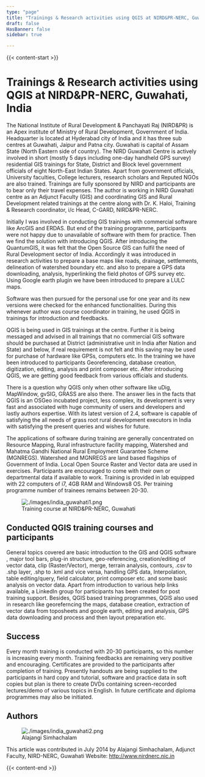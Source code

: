 ```yaml
---
type: "page"
title: "Trainings & Research activities using QGIS at NIRD&PR-NERC, Guwahati, India"
draft: false
HasBanner: false
sidebar: true

---
```


{{< content-start >}}

# Trainings & Research activities using QGIS at NIRD&PR-NERC, Guwahati, India

The National Institute of Rural Development & Panchayati Raj (NIRD&PR) is an Apex institute of Ministry of Rural Development, Government of India. Headquarter is located at Hyderabad city of India and it has three sub centres at Guwahati, Jaipur and Patna city. Guwahati is capital of Assam State (North Eastern side of country). The NIRD Guwahati Centre is actively involved in short (mostly 5 days including one-day handheld GPS survey) residential GIS trainings for State, District and Block level government officials of eight North-East Indian States. Apart from government officials, University faculties, College lecturers, research scholars and Reputed NGOs are also trained. Trainings are fully sponsored by NIRD and participants are to bear only their travel expenses. The author is working in NIRD Guwahati centre as an Adjunct Faculty (GIS) and coordinating GIS and Rural Development related trainings at the centre along with Dr. K. Haloi, Training & Research coordinator, i/c Head, C-GARD, NIRD&PR-NERC.

Initially I was involved in conducting GIS trainings with commercial software like ArcGIS and ERDAS. But end of the training programme, participants were not happy due to unavailable of software with them for practice. Then we find the solution with introducing QGIS. After introducing the QuantumGIS, it was felt that the Open Source GIS can fulfil the need of Rural Development sector of India. Accordingly it was introduced in research activities to prepare a base maps like roads, drainage, settlements, delineation of watershed boundary etc. and also to prepare a GPS data downloading, analysis, hyperlinking the field photos of GPS survey etc. Using Google earth plugin we have been introduced to prepare a LULC maps.

Software was then pursued for the personal use for one year and its new versions were checked for the enhanced functionalities. During this whenever author was course coordinator in training, he used QGIS in trainings for introduction and feedbacks.

QGIS is being used in GIS trainings at the centre. Further it is being messaged and advised in all trainings that no commercial GIS software should be purchased at District (administrative unit in India after Nation and State) and below, if real requirement is not felt and this saving may be used for purchase of hardware like GPSs, computers etc. In the training we have been introduced to participants Georeferencing, database creation, digitization, editing, analysis and print composer etc. After introducing QGIS, we are getting good feedback from various officials and students.

There is a question why QGIS only when other software like uDig, MapWindow, gvSIG, GRASS are also there. The answer lies in the facts that QGIS is an OSGeo incubated project, less complex, its development is very fast and associated with huge community of users and developers and lastly authors expertise. With its latest version of 2.4, software is capable of satisfying the all needs of grass root rural development executors in India with satisfying the present queries and wishes for future.

The applications of software during training are generally concentrated on Resource Mapping, Rural infrastructure facility mapping, Watershed and Mahatma Gandhi National Rural Employment Guarantee Scheme (MGNREGS). Watershed and MGNREGS are land based flagships of Government of India. Local Open Source Raster and Vector data are used in exercises. Participants are encouraged to come with their own or departmental data if available to work. Training is provided in lab equipped with 22 computers of i7, 4GB RAM and Windows8 OS. Per training programme number of trainees remains between 20-30.

<figure>
<img src="../images/india_guwahati1.png" class="align-left" alt="./images/india_guwahati1.png" />
<figcaption>Training course at NIRD&amp;PR-NERC, Guwahati</figcaption>
</figure>

## Conducted QGIS training courses and participants

General topics covered are basic introduction to the GIS and QGIS software , major tool bars, plug-in structure, geo-referencing, creation/editing of vector data, clip (Raster/Vector), merge, terrain analysis, contours, .csv to .shp layer, .shp to .kml and vice versa, handling GPS data, Interpolation, table editing/query, field calculator, print composer etc. and some basic analysis on vector data. Apart from introduction to various help links available, a LinkedIn group for participants has been created for post training support. Besides, QGIS based training programmes, QGIS also used in research like georeferncing the maps, database creation, extraction of vector data from toposheets and google earth, editing and analysis, GPS data downloading and process and then layout preparation etc.

## Success

Every month training is conducted with 20-30 participants, so this number is increasing every month. Training feedbacks are remaining very positive and encouraging. Certificates are provided to the participants after completion of training. Presently handouts are being supplied to the participants in hard copy and tutorial, software and practice data in soft copies but plan is there to create DVDs containing screen-recorded lectures/demo of various topics in English. In future certificate and diploma programmes may also be initiated.

## Authors

<figure>
<img src="../images/india_guwahati2.png" class="align-left" alt="./images/india_guwahati2.png" />
<figcaption>Alajangi Simhachalam</figcaption>
</figure>

This article was contributed in July 2014 by Alajangi Simhachalam, Adjunct Faculty, NIRD-NERC, Guwahati Website: <http://www.nirdnerc.nic.in>

{{< content-end >}}
